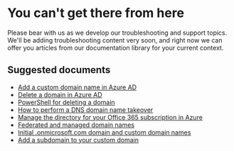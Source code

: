 <properties
	pageTitle="You can't get there from here"
	description="Azure Active Directory troubleshooting"
	service="microsoft.aad"
	resource="Microsoft_AAD_IAM"
	authors="curtand"
	displayOrder="6"
	selfHelpType="resource"
	supportTopicIds=""
	resourceTags="enterpriseapps_singleapp"
	productPesIds=""
	cloudEnvironments="public"
/>

# You can't get there from here
Please bear with us as we develop our troubleshooting and support topics. We'll be adding troubleshooting content very soon, and right now we can offer you articles from our documentation library for your current context.

## Suggested documents
* [Add a custom domain name in Azure AD](https://docs.microsoft.com/azure/active-directory/active-directory-add-domain)
* [Delete a domain in Azure AD](https://docs.microsoft.com/azure/active-directory/active-directory-domains-manage-azure-portal#delete-a-custom-domain-name)
* [PowerShell for deleting a domain](https://docs.microsoft.com/powershell/msonline/v1/remove-msoldomain) 
* [How to perform a DNS domain name takeover](https://docs.microsoft.com/azure/active-directory/active-directory-self-service-signup#how-to-perform-a-dns-domain-name-takeover)
* [Manage the directory for your Office 365 subscription in Azure](https://docs.microsoft.com/azure/active-directory/active-directory-manage-o365-subscription)
* [Federated and managed domain names](https://docs.microsoft.com/azure/active-directory/active-directory-add-domain-concepts#federated-and-managed-domain-names)
* [Initial .onmicrosoft.com domain and custom domain names](https://docs.microsoft.com/azure/active-directory/active-directory-add-domain-concepts#initial-and-custom-domain-names)
* [Add a subdomain to your custom domain](https://docs.microsoft.com/azure/active-directory/active-directory-domains-manage-azure-portal#add-subdomains-of-a-custom-domain)